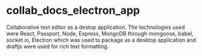 # collab_docs_electron_app
Collaborative text editor as a destop application. The technologies used were React, Passport, Node, Express, MongoDB through mongoose, babel, socket.io, Electron which was used to package as a desktop application and draftjs were used for rich text formatting.
